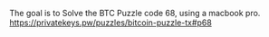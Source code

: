 The goal is to Solve the BTC Puzzle code 68, using a macbook pro.
https://privatekeys.pw/puzzles/bitcoin-puzzle-tx#p68
